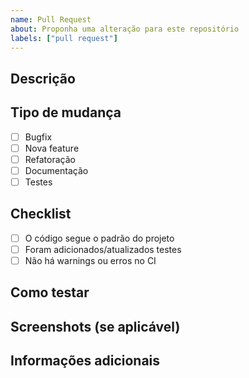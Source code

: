 ```yaml
---
name: Pull Request
about: Proponha uma alteração para este repositório
labels: ["pull request"]
---
```


## Descrição
<!-- Descreva brevemente o que este PR faz e por que é necessário. -->

## Tipo de mudança
- [ ] Bugfix
- [ ] Nova feature
- [ ] Refatoração
- [ ] Documentação
- [ ] Testes

## Checklist
- [ ] O código segue o padrão do projeto
- [ ] Foram adicionados/atualizados testes
- [ ] Não há warnings ou erros no CI

## Como testar
<!-- Descreva os passos para testar sua alteração. Inclua comandos, exemplos e contexto se necessário. -->

## Screenshots (se aplicável)
<!-- Adicione imagens ou gifs para facilitar a revisão. -->

## Informações adicionais
<!-- Alguma informação extra relevante para o revisor? -->

